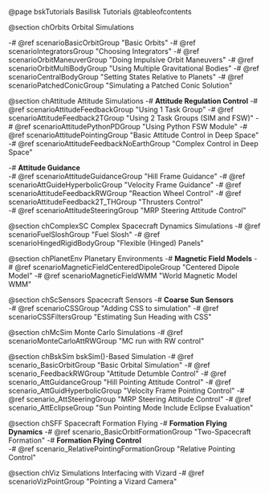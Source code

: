 


@page bskTutorials Basilisk Tutorials
@tableofcontents



@section chOrbits Orbital Simulations

-# @ref scenarioBasicOrbitGroup        "Basic Orbits"
-# @ref scenarioIntegratorsGroup       "Choosing Integrators"
-# @ref scenarioOrbitManeuverGroup     "Doing Impulsive Orbit Maneuvers"
-# @ref scenarioOrbitMultiBodyGroup    "Using Multiple Gravitational Bodies"
-# @ref scenarioCentralBodyGroup       "Setting States Relative to Planets"
-# @ref scenarioPatchedConicGroup      "Simulating a Patched Conic Solution"


@section chAttitude Attitude Simulations
-# <b>Attitude Regulation Control</b>
    -# @ref scenarioAttitudeFeedbackGroup      "Using 1 Task Group"
    -# @ref scenarioAttitudeFeedback2TGroup    "Using 2 Task Groups (SIM and FSW)"
    -# @ref scenarioAttitudePythonPDGroup      "Using Python FSW Module"
    -# @ref scenarioAttitudePointingGroup      "Basic Attitude Control in Deep Space"
    -# @ref scenarioAttitudeFeedbackNoEarthGroup  "Complex Control in Deep Space"

-# <b>Attitude Guidance</b><br>
    -# @ref scenarioAttitudeGuidanceGroup      "Hill Frame Guidance"
    -# @ref scenarioAttGuideHyperbolicGroup    "Velocity Frame Guidance"
-# @ref scenarioAttitudeFeedbackRWGroup      "Reaction Wheel Control"
-# @ref scenarioAttitudeFeedback2T_THGroup   "Thrusters Control"<br>
-# @ref scenarioAttitudeSteeringGroup        "MRP Steering Attitude Control"



@section chComplexSC Complex Spacecraft Dynamics Simulations
-# @ref scenarioFuelSloshGroup                 "Fuel Slosh"
-# @ref scenarioHingedRigidBodyGroup           "Flexible (Hinged) Panels"


@section chPlanetEnv Planetary Environments
-# <b> Magnetic Field Models</b>
    -# @ref scenarioMagneticFieldCenteredDipoleGroup   "Centered Dipole Model"
    -# @ref scenarioMagneticFieldWMM                   "World Magnetic Model WMM"

@section chScSensors Spacecraft Sensors
-# <b>Coarse Sun Sensors</b><br>
    -# @ref scenarioCSSGroup                  "Adding CSS to simulation"
    -# @ref scenarioCSSFiltersGroup           "Estimating Sun Heading with CSS"

@section chMcSim Monte Carlo Simulations
-# @ref scenarioMonteCarloAttRWGroup                   "MC run with RW control"


@section chBskSim bskSim()-Based Simulation
-# @ref scenario_BasicOrbitGroup                       "Basic Orbital Simulation"
-# @ref scenario_FeedbackRWGroup                       "Attitude Detumble Control"
-# @ref scenario_AttGuidanceGroup                      "Hill Pointing Attitude Control"
-# @ref scenario_AttGuidHyperbolicGroup                "Velocity Frame Pointing Control"
-# @ref scenario_AttSteeringGroup                      "MRP Steering Attitude Control"
-# @ref scenario_AttEclipseGroup                       "Sun Pointing Mode Include Eclipse Evaluation"


@section chSFF Spacecraft Formation Flying
-# <b>Formation Flying Dynamics</b>
    -# @ref scenario_BasicOrbitFormationGroup          "Two-Spacecraft Formation"
-# <b>Formation Flying Control</b><br>
    -# @ref scenario_RelativePointingFormationGroup   "Relative Pointing Control"


@section chViz Simulations Interfacing with Vizard
-# @ref scenarioVizPointGroup                      "Pointing a Vizard Camera"

